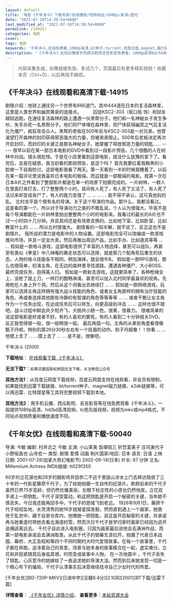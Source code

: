 ```yaml
---
layout: default
title: '电影《千年决斗》下载资源/在线播放/视频地址/1080p/高清/蓝光'
date: "2021-07-10T14:39:54+0800"
last_modified_at: "2021-07-10T14:39:54+0800"
permalink: /14915/
categories: 电影
cover:
tags: 电影
keywords: '千年决斗,在线免费看,1080p高清,bt种子,torrent,百度云盘,magnet,磁力链,迅雷下载资源'
description: '《千年决斗》在线云播放手机西瓜影院吉吉影音免费看，1080p高清bd/hd未删减完整版和tc抢先枪版，mkv/mp4格式，附带bt/torrent种子、magnet/磁力链、百度云盘、网盘资源迅雷下载链接'
---
```


>内容采集生成，如果链接失效，多试几个，页面最后有更多精彩视频！收藏本页（Ctrl+D)，以后再找不麻烦。


## 《千年决斗》在线观看和高清下载-14915

剧情介绍：地球上通往另一个世界有666道门，其中444道在日本的复活森林里，这里是人类世界和幽冥黄泉的连接点。  　　囚徒KSC2-303（坂口拓 饰）和狱友越狱逃跑，在通往复活森林的路上遭遇一伙黑帮分子。他们和一名神秘女子发生争吵，失手杀死一名黑帮分子。他们将尸体埋在森林里，但尸体获得幽冥之气后复活化为僵尸，疯狂攻击众人。黑帮的老板在500年前与KSC2-303是一对兄弟，他曾渴望打开森林的封印获得邪恶强大的力量，但被弟弟阻止。500年后老板决定再次开启封印，而封印的关键正是那名神秘女子。她掌握了释放邪恶力量的钥匙…… ----- 很早以前在某一部日本电影的DVD中看到过一段影片预告。几个很酷的人在树林中对战。镜头很彪悍。于是在小店里看到这部电影，就没什么犹豫的拿下了。看完后，总是在疑惑，我当初看的那段预告，是这个吗？ 首先我要红着我黝黑的小脸做一下自我检讨。这部电影我看了两天。第一天看到一半的时候我睡着了。以前在某一篇评论里说我喜欢日本电影的极端。而这就是一部极端的电影。我第一次在日本A片之外看到了整部影片都是在单一的场景下拍摄完成的。一片树林，一群人在里面打来打去，打了整整两个小时。其间有人死了，有人死了又活了，有人死了活过来却变成丧尸了，有人的能力变强了 … … … … 我不得不承认，这可真他妈的乱。 北村龙平是个很有名的导演。关于这个导演的作品，那什么，我都没看过。这是看的第一个。所以对于导演功力之类的不敢乱说。个人认为很强大。毕竟不是每个导演都能在一片树林里拍出整整两个小时的电影来。我看过的最长的A片也不过一小时四十几分钟。并且其间还是有场景变换的。比如地下室、比如卧室、比如教室什么的 … … 所以北村很强大。 剧情看的一知半解，就不说了。反正这也不是剧情片。 我所说的潜力是电影中的人物设置。这部电影完全可以改编成一款游戏推向市场，并且一定会大卖。然后再推出周边产品，比如手办、比如道具等等 … … 假如是一款格斗游戏，这部电影提供了丰富的人物选择，甚至可以组队，再甚至有类似《拳皇》中八神庵的暴走状态可以选择，就是那几个配角死后重生的状态，人物的格斗技能各不相同，稍加演绎，就会很牛B。 假如是一款RPG游戏，那么也很简单，扮演主角，在无边的森林里寻找道路，遭遇各种僵尸、大小BOSS、最终完成任务，抱得美人归。 假如是一款射击游戏，这就更简单了。各种枪械全上，没枪了就上刀，一样打的酣畅淋漓，甚至可以加入北村同学最喜欢的视角。先用枪在人身上开个洞，然后从这个洞看出去继续打 … … 假如是一款网络游戏，玩家可以选择主角这样拥有强大战斗技能的角色、或者女主角那样的拥有治疗技能的角色、再或者选择其他那些冷静的有智谋的角色等等等等 … … 或者干脆让女主角作为一个任务出现，在达成任务后可以转生，向更高级别冲击 … … 这样也很不错吧。战斗过程中鲜血共夕阳齐飞，大肠共小肠一色，很黄，很暴力。 很难简单的说这部电影是好或者不好。有的人喜欢的要死。有的人看到二十分钟就关DVD。反正我觉得很一般，很一般啊很一般。 最后再插一句。主角的从某些角度看很像甄子丹呢。特别的第26分30秒左右有一个抚眉的动作。和子丹超像！！你看 … … 他摸上去了 … …摸上去了 … … 是不是，很像吧。


千年决斗 (2000)

**下载地址**： [在线观看下载 《千年决斗》](https://www.btbtdy.me/btdy/dy4918.html) 


**无法下载?**：`如果迅雷因版权原因无法下载，关注微信公众号 `

**其他方法1**：从百度云网盘下载视频，百度云网盘支持在线观看，非会员有限制，如果能找到迅雷下载链接、bt/torrent种子、magnet磁力链接、e2dk链接等，可以用迅雷、比特彗星等工具将完整视频下载到本地。

**其他方法2**：用手机云播、西瓜影院、吉吉影音等在线免费观看《千年决斗》，一般提供1080p高清、hd/bd高清视频、tc抢先版视频，视频为mkv或mp4格式，不同站点视频质量和播放速度不同。


## 《千年女优》在线观看和高清下载-50040

导演: 今敏 编剧: 村井贞之 今敏 主演: 小山茉美 饭塚昭三 折笠富美子 庄司美代子 小野坂昌也 山寺宏一 类型: 剧情 爱情 动画 制片国家/地区: 日本 语言: 日语 上映日期: 2001-07-28(加拿大奇幻电影节) 2002-09-14(日本) 片长: 87 分钟 又名: Millennium Actress IMDb链接: tt0291350

60岁的立花源也和28岁的摄影师井田恭二不远千里跋山涉水上门去拜访隐居了三十年的一代影星藤原千代子，为了给她拍摄一生自传的纪录片。款款前来的千代子虽然已界75岁高龄，但仍然优雅美丽，左眼下标志性的小痣也仍然俏皮。立花双手递上一把钥匙，千代子深受震动，称这把钥匙是开启一个秘密的关键，当年她不慎丢失，今日竟还能再回手中。千代子的思绪飞到老远。 1926年9月1日，藤原千代子呱呱坠地，水灵清秀的她16岁就被星探发掘，然而直到遇上一个画家，她救他于乱世中，藏于自家仓库内，他赠她一把钥匙，说这是开启秘密的关键，并承诺再与她重逢时带她去看北海道的雪。然而次日千代子放学归家时画家已经因为逃开追捕逃离远去。 千代子自此进入电影圈，只因为画家最后说他会去满洲作战，而第一部电影承诺会去满洲取景。从此千代子的银幕生涯拉开，拍摄了代表日本战国、幕府、大正及昭和等四个不同时期的大时代爱情故事。在每一个故事里，千代子都在奔跑，追寻着自己的真爱。场景与她本身的故事糅合在一起，虚实难分。立花和井田紧随其后身临其境，时而变成故事中人物。 在一次地震中 ，千代子丢失了钥匙，心灰意冷的她嫁给了一直追求她的导演大泷。然而到后来她发现一切是一个精心布下的骗局，千代子认清事实后决意继续找寻自己少女时代的所爱。


[千年女优][BD-720P-MKV][日语中字][豆瓣8.4分][2.1GB][2001][BT下载/迅雷下载]

**详情查看**： [《千年女优》详情介绍](/movie/50040/)， **查看更多**：[本站资源大全](/movie/t/all/)


